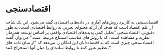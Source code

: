 # اقتصادسنجی

اقتصادسنجی به کاربرد روش‌های آماری در داده‌های اقتصادی گفته می‌شود. این یک شاخه از علم اقتصاد است که هدف آن ارائه محتوای تجربی به روابط اقتصادی است. به طور دقیق‌تر، اقتصادسنجی "تحلیل کمی پدیده‌های اقتصادی واقعی بر اساس توسعه همزمان نظریه و مشاهده است، که با روش‌های مناسب استنتاج مرتبط است." می‌توان گفت اقتصادسنجی چیزی است که به اقتصاددانان این امکان را می‌دهد که "از میان داده های عظیم عبور کنند تا روابط ساده‌ای را میان آنها استخراج کنند."
